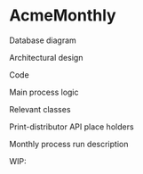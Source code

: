 # AcmeMonthly
Database diagram

Architectural design

Code

Main process logic

Relevant classes

Print-distributor API place holders

Monthly process run description

WIP:
